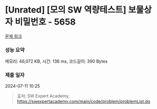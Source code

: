 # [Unrated] [모의 SW 역량테스트] 보물상자 비밀번호 - 5658 

[문제 링크](https://swexpertacademy.com/main/code/problem/problemDetail.do?contestProbId=AWXRUN9KfZ8DFAUo) 

### 성능 요약

메모리: 46,072 KB, 시간: 136 ms, 코드길이: 390 Bytes

### 제출 일자

2024-07-11 10:25



> 출처: SW Expert Academy, https://swexpertacademy.com/main/code/problem/problemList.do